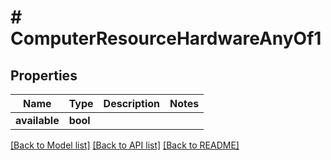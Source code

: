 # # ComputerResourceHardwareAnyOf1

## Properties

Name | Type | Description | Notes
------------ | ------------- | ------------- | -------------
**available** | **bool** |  |

[[Back to Model list]](../../README.md#models) [[Back to API list]](../../README.md#endpoints) [[Back to README]](../../README.md)
